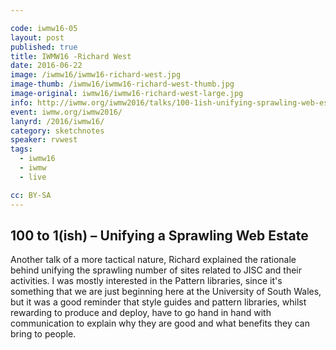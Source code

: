 ```yaml
---

code: iwmw16-05
layout: post
published: true
title: IWMW16 -Richard West 
date: 2016-06-22
image: /iwmw16/iwmw16-richard-west.jpg
image-thumb: /iwmw16/iwmw16-richard-west-thumb.jpg
image-original: iwmw16/iwmw16-richard-west-large.jpg
info: http://iwmw.org/iwmw2016/talks/100-1ish-unifying-sprawling-web-estate/
event: iwmw.org/iwmw2016/
lanyrd: /2016/iwmw16/
category: sketchnotes
speaker: rvwest
tags:
  - iwmw16
  - iwmw
  - live

cc: BY-SA
---
```



## 100 to 1(ish) – Unifying a Sprawling Web Estate ##

Another talk of a more tactical nature, Richard explained the rationale behind unifying the sprawling number of sites related to JISC and their activities. I was mostly interested in the Pattern libraries, since it's something that we are just beginning here at the University of South Wales, but it was a good reminder that style guides and pattern libraries, whilst rewarding to produce and deploy, have to go hand in hand with communication to explain why they are good and what benefits they can bring to people.
